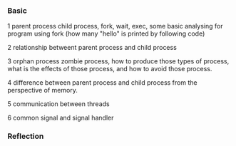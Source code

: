 

### Basic

1 parent process child process, fork, wait, exec, some basic analysing for program using fork (how many "hello" is printed by following code)

2 relationship betweent parent process and child process

3 orphan process zombie process, how to produce those types of process, what is the effects of those process,  and how to avoid those process.

4 difference between parent process and child process from the perspective of memory.

5 communication between threads

6 common signal and signal handler

### Reflection



